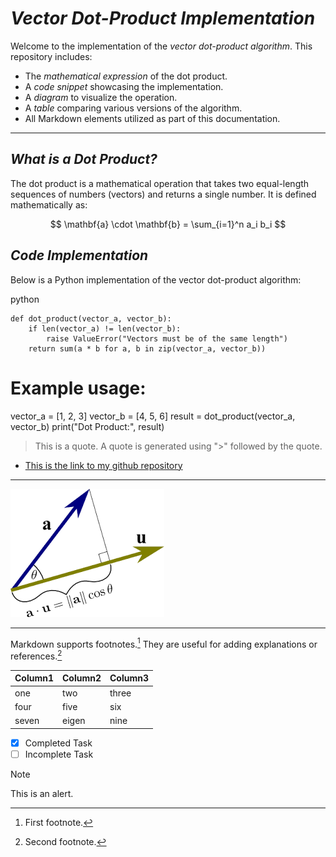 # *Vector Dot-Product Implementation*

Welcome to the implementation of the *vector dot-product algorithm*. This repository includes:

- The *mathematical expression* of the dot product.
- A *code snippet* showcasing the implementation.
- A *diagram* to visualize the operation.
- A *table* comparing various versions of the algorithm.
- All Markdown elements utilized as part of this documentation.

---

## *What is a Dot Product?*

The dot product is a mathematical operation that takes two equal-length sequences of numbers (vectors) and returns a single number. It is defined mathematically as:

$$
\mathbf{a} \cdot \mathbf{b} = \sum_{i=1}^n a_i b_i
$$

## *Code Implementation*

Below is a Python implementation of the vector dot-product algorithm:

python
```
def dot_product(vector_a, vector_b):
    if len(vector_a) != len(vector_b):
        raise ValueError("Vectors must be of the same length")
    return sum(a * b for a, b in zip(vector_a, vector_b))
```
# Example usage:
vector_a = [1, 2, 3]
vector_b = [4, 5, 6]
result = dot_product(vector_a, vector_b)
print("Dot Product:", result)



> This is a quote. A quote is generated using ">" followed by the quote.

- [This is the link to my github repository](https://github.com/FumioMax/Assignment04)

---

![Dot Product](imageFile.png)

---

Markdown supports footnotes.[^1] They are useful for adding explanations or references.[^2]

[^1]: First footnote.
[^2]: Second footnote. 

| Column1 | Column2 | Column3 |
|---------|---------|---------|
| one | two | three |
| four | five | six |
| seven | eigen | nine |

- [x] Completed Task
- [ ] Incomplete Task

> [!NOTE]
> This is an alert.